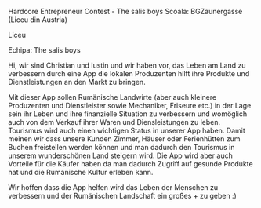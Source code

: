 Hardcore Entrepreneur Contest - The salis boys
Scoala: BGZaunergasse (Liceu din Austria)

Liceu

Echipa: The salis boys

Hi, wir sind Christian und Iustin und wir haben vor, das Leben am Land zu verbessern durch eine App die lokalen Produzenten hilft ihre Produkte und Dienstleistungen an den Markt zu bringen.

Mit dieser App sollen Rumänische Landwirte (aber auch kleinere Produzenten und Dienstleister sowie Mechaniker, Friseure etc.) in der Lage sein ihr Leben und ihre finanzielle Situation zu verbessern und womöglich auch von dem Verkauf ihrer Waren und Diensleistungen zu leben. Tourismus wird auch einen wichtigen Status in unserer App haben. Damit meinen wir dass unsere Kunden Zimmer, Häuser oder Ferienhütten zum Buchen freistellen werden können und man dadurch den Tourismus in unserem wunderschönen Land steigern wird. Die App wird aber auch Vorteile für die Käufer haben da man dadurch Zugriff auf gesunde Produkte hat und die Rumänische Kultur erleben kann.

Wir hoffen dass die App helfen wird das Leben der Menschen zu verbessern und der Rumänischen Landschaft ein großes + zu geben :)
